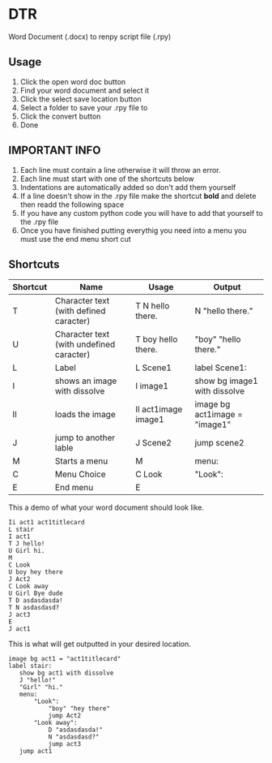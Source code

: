# DTR
Word Document (.docx) to renpy script file (.rpy)

## Usage
1. Click the open word doc button
2. Find your word document and select it
3. Click the select save location button
4. Select a folder to save your .rpy file to
5. Click the convert button
6. Done

## **IMPORTANT INFO**
1. Each line must contain a line otherwise it will throw an error.
2. Each line must start with one of the shortcuts below
3. Indentations are automatically added so don't add them yourself
4. If a line doesn't show in the .rpy file make the shortcut **bold** and delete then readd the following space
5. If you have any custom python code you will have to add that yourself to the .rpy file
6. Once you have finished putting everythig you need into a menu you must use the end menu short cut

## Shortcuts
Shortcut | Name | Usage | Output
------------ | ------------- | ------------- | -------------
T | Character text (with defined caracter) | T N hello there. | N "hello there."
U | Character text (with undefined caracter) | T boy hello there. | "boy" "hello there."
L | Label | L Scene1 | label Scene1: 
I | shows an image with dissolve | I image1 | show bg image1 with dissolve
II | loads the image | II act1image image1 | image bg act1image = "image1"
J | jump to another lable | J Scene2 | jump scene2
M | Starts a menu | M | menu:
C | Menu Choice | C Look | "Look":
E | End menu | E | 

This a demo of what your word document should look like.

```
Ii act1 act1titlecard
L stair
I act1
T J hello!
U Girl hi.
M
C Look
U boy hey there
J Act2
C Look away
U Girl Bye dude
T D asdasdasda!
T N asdasdasd?
J act3
E
J act1
```
This is what will get outputted in your desired location.
```
image bg act1 = "act1titlecard"
label stair:
   show bg act1 with dissolve
   J "hello!"
   "Girl" "hi."
   menu:
       "Look":
           "boy" "hey there"
           jump Act2
       "Look away":
           D "asdasdasda!"
           N "asdasdasd?"
           jump act3
   jump act1
```
